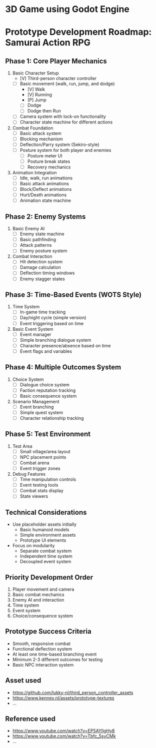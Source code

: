 # 3D Game using Godot Engine

# Prototype Development Roadmap: Samurai Action RPG

## Phase 1: Core Player Mechanics
1. Basic Character Setup
   - [V] Third-person character controller
   - [ ] Basic movement (walk, run, jump, and dodge)
     - [V] Walk
     - [V] Running
     - [P] Jump
     - [ ] Dodge
	 - [ ] Dodge then Run
   - [ ] Camera system with lock-on functionality
   - [ ] Character state machine for different actions

2. Combat Foundation
   - [ ] Basic attack system
   - [ ] Blocking mechanism
   - [ ] Deflection/Parry system (Sekiro-style)
   - [ ] Posture system for both player and enemies
     - [ ] Posture meter UI
     - [ ] Posture break states
     - [ ] Recovery mechanics

3. Animation Integration
   - [ ] Idle, walk, run animations
   - [ ] Basic attack animations
   - [ ] Block/Deflect animations
   - [ ] Hurt/Death animations
   - [ ] Animation state machine

## Phase 2: Enemy Systems
1. Basic Enemy AI
   - [ ] Enemy state machine
   - [ ] Basic pathfinding
   - [ ] Attack patterns
   - [ ] Enemy posture system

2. Combat Interaction
   - [ ] Hit detection system
   - [ ] Damage calculation
   - [ ] Deflection timing windows
   - [ ] Enemy stagger states

## Phase 3: Time-Based Events (WOTS Style)
1. Time System
   - [ ] In-game time tracking
   - [ ] Day/night cycle (simple version)
   - [ ] Event triggering based on time

2. Basic Event System
   - [ ] Event manager
   - [ ] Simple branching dialogue system
   - [ ] Character presence/absence based on time
   - [ ] Event flags and variables

## Phase 4: Multiple Outcomes System
1. Choice System
   - [ ] Dialogue choice system
   - [ ] Faction reputation tracking
   - [ ] Basic consequence system

2. Scenario Management
   - [ ] Event branching
   - [ ] Simple quest system
   - [ ] Character relationship tracking

## Phase 5: Test Environment
1. Test Area
   - [ ] Small village/area layout
   - [ ] NPC placement points
   - [ ] Combat arena
   - [ ] Event trigger zones

2. Debug Features
   - [ ] Time manipulation controls
   - [ ] Event testing tools
   - [ ] Combat stats display
   - [ ] State viewers

## Technical Considerations
- Use placeholder assets initially
  - Basic humanoid models
  - Simple environment assets
  - Prototype UI elements
- Focus on modularity
  - Separate combat system
  - Independent time system
  - Decoupled event system

## Priority Development Order
1. Player movement and camera
2. Basic combat mechanics
3. Enemy AI and interaction
4. Time system
5. Event system
6. Choice/consequence system

## Prototype Success Criteria
- Smooth, responsive combat
- Functional deflection system
- At least one time-based branching event
- Minimum 2-3 different outcomes for testing
- Basic NPC interaction system

##  Asset used
- https://github.com/lukky-nl/third_person_controller_assets
- https://www.kenney.nl/assets/prototype-textures
- ...

## Reference used
- https://www.youtube.com/watch?v=EP5AYllgHy8
- https://www.youtube.com/watch?v=Tbfc_5syCMk
- ...
